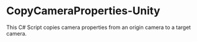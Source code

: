 # CopyCameraProperties-Unity
This C# Script copies camera properties from an origin camera to a target camera.
